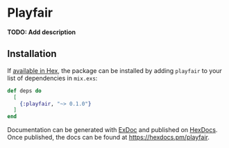 # Playfair

**TODO: Add description**

## Installation

If [available in Hex](https://hex.pm/docs/publish), the package can be installed
by adding `playfair` to your list of dependencies in `mix.exs`:

```elixir
def deps do
  [
    {:playfair, "~> 0.1.0"}
  ]
end
```

Documentation can be generated with [ExDoc](https://github.com/elixir-lang/ex_doc)
and published on [HexDocs](https://hexdocs.pm). Once published, the docs can
be found at <https://hexdocs.pm/playfair>.

